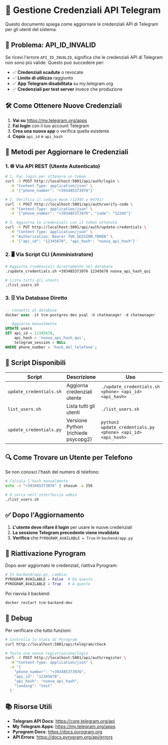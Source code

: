 # 🔑 Gestione Credenziali API Telegram

Questo documento spiega come aggiornare le credenziali API di Telegram per gli utenti del sistema.

## 🚨 Problema: API_ID_INVALID

Se ricevi l'errore `API_ID_INVALID`, significa che le credenziali API di Telegram non sono più valide. Questo può succedere per:

- ✅ **Credenziali scadute** o revocate
- ✅ **Limite di utilizzo** raggiunto 
- ✅ **App Telegram disabilitata** su my.telegram.org
- ✅ **Credenziali per test server** invece che produzione

## 🛠️ Come Ottenere Nuove Credenziali

1. **Vai su** https://my.telegram.org/apps
2. **Fai login** con il tuo account Telegram
3. **Crea una nuova app** o verifica quella esistente
4. **Copia** `api_id` e `api_hash`

## 🔧 Metodi per Aggiornare le Credenziali

### 1. 🌐 Via API REST (Utente Autenticato)

```bash
# 1. Fai login per ottenere un token
curl -X POST http://localhost:5001/api/auth/login \
  -H "Content-Type: application/json" \
  -d '{"phone_number": "+393485373976"}'

# 2. Verifica il codice mock (12345 o 94761)
curl -X POST http://localhost:5001/api/auth/verify-code \
  -H "Content-Type: application/json" \
  -d '{"phone_number": "+393485373976", "code": "12345"}'

# 3. Aggiorna le credenziali con il token ottenuto
curl -X PUT http://localhost:5001/api/auth/update-credentials \
  -H "Content-Type: application/json" \
  -H "Authorization: Bearer TUO_SESSION_TOKEN" \
  -d '{"api_id": "12345678", "api_hash": "nuova_api_hash"}'
```

### 2. 🖥️ Via Script CLI (Amministratore)

```bash
# Aggiorna credenziali direttamente nel database
./update_credentials.sh +393485373976 12345678 nuova_api_hash_qui

# Lista tutti gli utenti
./list_users.sh
```

### 3. 🗄️ Via Database Diretto

```sql
-- Connetti al database
docker exec -it tcm-postgres-dev psql -U chatmanager -d chatmanager

-- Aggiorna manualmente
UPDATE users 
SET api_id = 12345678, 
    api_hash = 'nuova_api_hash_qui', 
    telegram_session = NULL 
WHERE phone_number = 'hash_del_telefono';
```

## 📝 Script Disponibili

| Script | Descrizione | Uso |
|--------|-------------|-----|
| `update_credentials.sh` | Aggiorna credenziali utente | `./update_credentials.sh <phone> <api_id> <api_hash>` |
| `list_users.sh` | Lista tutti gli utenti | `./list_users.sh` |
| `update_credentials.py` | Versione Python (richiede psycopg2) | `python3 update_credentials.py <phone> <api_id> <api_hash>` |

## 🔍 Come Trovare un Utente per Telefono

Se non conosci l'hash del numero di telefono:

```bash
# Calcola l'hash manualmente
echo -n "+393485373976" | shasum -a 256

# O cerca nell'interfaccia admin
./list_users.sh
```

## ✅ Dopo l'Aggiornamento

1. **L'utente deve rifare il login** per usare le nuove credenziali
2. **La sessione Telegram precedente viene invalidata**
3. **Verifica** che `PYROGRAM_AVAILABLE = True` in `backend/app.py`

## 🚀 Riattivazione Pyrogram

Dopo aver aggiornato le credenziali, riattiva Pyrogram:

```python
# In backend/app.py, cambia:
PYROGRAM_AVAILABLE = False  # Da questo
PYROGRAM_AVAILABLE = True   # A questo
```

Poi riavvia il backend:
```bash
docker restart tcm-backend-dev
```

## 🐛 Debug

Per verificare che tutto funzioni:

```bash
# Controlla lo stato di Pyrogram
curl http://localhost:5001/api/telegram/check

# Testa una nuova registrazione/login
curl -X POST http://localhost:5001/api/auth/register \
  -H "Content-Type: application/json" \
  -d '{
    "phone_number": "+393485373976",
    "api_id": "12345678", 
    "api_hash": "nuova_api_hash",
    "landing": "test"
  }'
```

## 📚 Risorse Utili

- **Telegram API Docs**: https://core.telegram.org/api
- **My Telegram Apps**: https://my.telegram.org/apps  
- **Pyrogram Docs**: https://docs.pyrogram.org
- **API Errors**: https://docs.pyrogram.org/api/errors 
